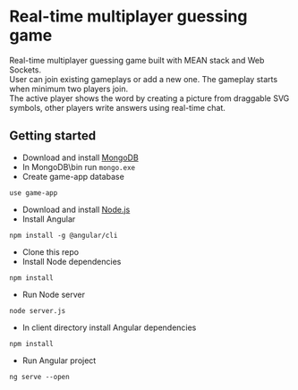 # Real-time multiplayer guessing game

Real-time multiplayer guessing game built with MEAN stack and Web Sockets.<br>
User can join existing gameplays or add a new one. The gameplay starts when minimum two players join.<br>
The active player shows the word by creating a picture from draggable SVG symbols, other players write answers using real-time chat.

## Getting started

* Download and install [MongoDB](https://www.mongodb.com/download-center#community)
* In MongoDB\bin run `mongo.exe`
* Create game-app database
```
use game-app
```
* Download and install [Node.js](https://nodejs.org/en/)
* Install Angular
```
npm install -g @angular/cli
```
* Clone this repo
* Install Node dependencies
```
npm install
```
* Run Node server
```
node server.js
```
* In client directory install Angular dependencies
```
npm install
```
* Run Angular project
```
ng serve --open
```